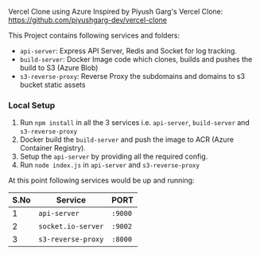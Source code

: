 Vercel Clone using Azure
Inspired by Piyush Garg's Vercel Clone: https://github.com/piyushgarg-dev/vercel-clone

This Project contains following services and folders:

- `api-server`: Express API Server, Redis and Socket for log tracking.
- `build-server`: Docker Image code which clones, builds and pushes the build to S3 (Azure Blob)
- `s3-reverse-proxy`: Reverse Proxy the subdomains and domains to s3 bucket static assets

### Local Setup

1. Run `npm install` in all the 3 services i.e. `api-server`, `build-server` and `s3-reverse-proxy`
2. Docker build the `build-server` and push the image to ACR (Azure Container Registry).
3. Setup the `api-server` by providing all the required config.
4. Run `node index.js` in `api-server` and `s3-reverse-proxy`

At this point following services would be up and running:

| S.No | Service            | PORT    |
| ---- | ------------------ | ------- |
| 1    | `api-server`       | `:9000` |
| 2    | `socket.io-server` | `:9002` |
| 3    | `s3-reverse-proxy` | `:8000` |

